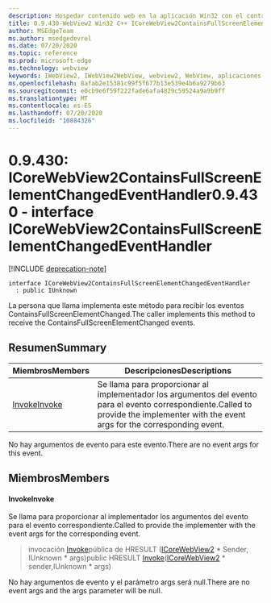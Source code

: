 ```yaml
---
description: Hospedar contenido web en la aplicación Win32 con el control Microsoft Edge WebView2
title: 0.9.430-WebView2 Win32 C++ ICoreWebView2ContainsFullScreenElementChangedEventHandler
author: MSEdgeTeam
ms.author: msedgedevrel
ms.date: 07/20/2020
ms.topic: reference
ms.prod: microsoft-edge
ms.technology: webview
keywords: IWebView2, IWebView2WebView, webview2, WebView, aplicaciones Win32, Win32, Edge, ICoreWebView2, ICoreWebView2Host, control de explorador, HTML Edge
ms.openlocfilehash: 8afab2e15381c99f5f677b13e539e4b6a9279b63
ms.sourcegitcommit: e0cb9e6f59f222fade6afa4829c59524a9a9b9ff
ms.translationtype: MT
ms.contentlocale: es-ES
ms.lasthandoff: 07/20/2020
ms.locfileid: "10884326"
---
```

# <span data-ttu-id="0486b-104">0.9.430: ICoreWebView2ContainsFullScreenElementChangedEventHandler</span><span class="sxs-lookup"><span data-stu-id="0486b-104">0.9.430 - interface ICoreWebView2ContainsFullScreenElementChangedEventHandler</span></span> 

[!INCLUDE [deprecation-note](../../includes/deprecation-note.md)]

```
interface ICoreWebView2ContainsFullScreenElementChangedEventHandler
  : public IUnknown
```

<span data-ttu-id="0486b-105">La persona que llama implementa este método para recibir los eventos ContainsFullScreenElementChanged.</span><span class="sxs-lookup"><span data-stu-id="0486b-105">The caller implements this method to receive the ContainsFullScreenElementChanged events.</span></span>

## <span data-ttu-id="0486b-106">Resumen</span><span class="sxs-lookup"><span data-stu-id="0486b-106">Summary</span></span>

 <span data-ttu-id="0486b-107">Miembros</span><span class="sxs-lookup"><span data-stu-id="0486b-107">Members</span></span>                        | <span data-ttu-id="0486b-108">Descripciones</span><span class="sxs-lookup"><span data-stu-id="0486b-108">Descriptions</span></span>
--------------------------------|---------------------------------------------
[<span data-ttu-id="0486b-109">Invoke</span><span class="sxs-lookup"><span data-stu-id="0486b-109">Invoke</span></span>](#invoke) | <span data-ttu-id="0486b-110">Se llama para proporcionar al implementador los argumentos del evento para el evento correspondiente.</span><span class="sxs-lookup"><span data-stu-id="0486b-110">Called to provide the implementer with the event args for the corresponding event.</span></span>

<span data-ttu-id="0486b-111">No hay argumentos de evento para este evento.</span><span class="sxs-lookup"><span data-stu-id="0486b-111">There are no event args for this event.</span></span>

## <span data-ttu-id="0486b-112">Miembros</span><span class="sxs-lookup"><span data-stu-id="0486b-112">Members</span></span>

#### <span data-ttu-id="0486b-113">Invoke</span><span class="sxs-lookup"><span data-stu-id="0486b-113">Invoke</span></span> 

<span data-ttu-id="0486b-114">Se llama para proporcionar al implementador los argumentos del evento para el evento correspondiente.</span><span class="sxs-lookup"><span data-stu-id="0486b-114">Called to provide the implementer with the event args for the corresponding event.</span></span>

> <span data-ttu-id="0486b-115">invocación [Invoke](#invoke)pública de HRESULT ([ICoreWebView2](ICoreWebView2.md) \* Sender, IUnknown \* args)</span><span class="sxs-lookup"><span data-stu-id="0486b-115">public HRESULT [Invoke](#invoke)([ICoreWebView2](ICoreWebView2.md) \* sender,IUnknown \* args)</span></span>

<span data-ttu-id="0486b-116">No hay argumentos de evento y el parámetro args será null.</span><span class="sxs-lookup"><span data-stu-id="0486b-116">There are no event args and the args parameter will be null.</span></span>

